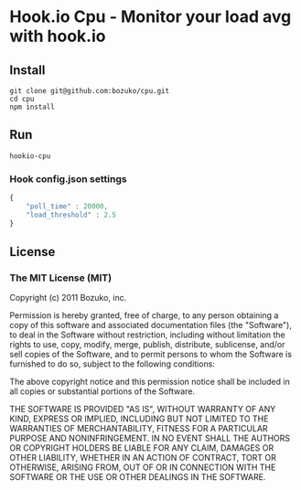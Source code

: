 # Hook.io Cpu - Monitor your load avg with hook.io

## Install
    
    git clone git@github.com:bozuko/cpu.git
    cd cpu
    npm install

## Run
    
    hookio-cpu

### Hook config.json settings

```js
{
    "poll_time" : 20000,
    "load_threshold" : 2.5
}
```
## License

### The MIT License (MIT)

Copyright (c) 2011 Bozuko, inc.

Permission is hereby granted, free of charge, to any person obtaining a copy of this software and associated documentation files (the "Software"), to deal in the Software without restriction, including without limitation the rights to use, copy, modify, merge, publish, distribute, sublicense, and/or sell copies of the Software, and to permit persons to whom the Software is furnished to do so, subject to the following conditions:

The above copyright notice and this permission notice shall be included in all copies or substantial portions of the Software.

THE SOFTWARE IS PROVIDED "AS IS", WITHOUT WARRANTY OF ANY KIND, EXPRESS OR IMPLIED, INCLUDING BUT NOT LIMITED TO THE WARRANTIES OF MERCHANTABILITY, FITNESS FOR A PARTICULAR PURPOSE AND NONINFRINGEMENT. IN NO EVENT SHALL THE AUTHORS OR COPYRIGHT HOLDERS BE LIABLE FOR ANY CLAIM, DAMAGES OR OTHER LIABILITY, WHETHER IN AN ACTION OF CONTRACT, TORT OR OTHERWISE, ARISING FROM, OUT OF OR IN CONNECTION WITH THE SOFTWARE OR THE USE OR OTHER DEALINGS IN THE SOFTWARE.
